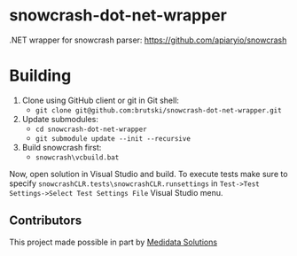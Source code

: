 snowcrash-dot-net-wrapper
=========================

.NET wrapper for snowcrash parser: https://github.com/apiaryio/snowcrash

# Building

1. Clone using GitHub client or git in Git shell:
	* `git clone git@github.com:brutski/snowcrash-dot-net-wrapper.git`
2. Update submodules:
	* `cd snowcrash-dot-net-wrapper` 
	* `git submodule update --init --recursive`
3. Build snowcrash first:
	* `snowcrash\vcbuild.bat`

Now, open solution in Visual Studio and build.
To execute tests make sure to specify `snowcrashCLR.tests\snowcrashCLR.runsettings` 
in `Test->Test Settings->Select Test Settings File` Visual Studio menu.


## Contributors

This project made possible in part by [Medidata Solutions](http://twitter.com/medidata)



